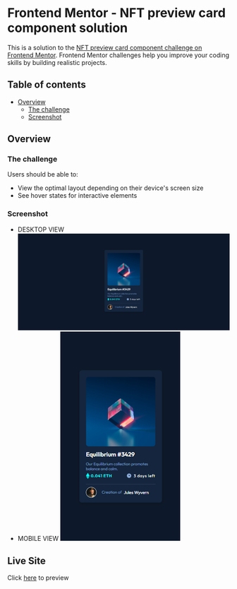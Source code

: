 # Frontend Mentor - NFT preview card component solution

This is a solution to the [NFT preview card component challenge on Frontend Mentor](https://www.frontendmentor.io/challenges/nft-preview-card-component-SbdUL_w0U). Frontend Mentor challenges help you improve your coding skills by building realistic projects.

## Table of contents

- [Overview](#overview)
  - [The challenge](#the-challenge)
  - [Screenshot](#screenshot)

## Overview

### The challenge

Users should be able to:

- View the optimal layout depending on their device's screen size
- See hover states for interactive elements

### Screenshot
- DESKTOP VIEW
![Desktop View](./screenshots/desktop%20view.png)
- MOBILE VIEW
![Mobile View](./screenshots/mobile%20view.png)

## Live Site
Click [here](https://b-uchi.github.io/nft-preview-component) to preview
